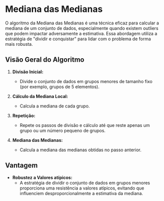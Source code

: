 # Mediana das Medianas

O algoritmo da Mediana das Medianas é uma técnica eficaz para calcular a mediana de um conjunto de dados, especialmente quando existem outliers que podem impactar adversamente a estimativa. Essa abordagem utiliza a estratégia de "dividir e conquistar" para lidar com o problema de forma mais robusta.

## Visão Geral do Algoritmo

1. **Divisão Inicial:**
   - Divide o conjunto de dados em grupos menores de tamanho fixo (por exemplo, grupos de 5 elementos).

2. **Cálculo da Mediana Local:**
   - Calcula a mediana de cada grupo.

3. **Repetição:**
   - Repete os passos de divisão e cálculo até que reste apenas um grupo ou um número pequeno de grupos.

4. **Mediana das Medianas:**
   - Calcula a mediana das medianas obtidas no passo anterior.

## Vantagem

- **Robustez a Valores atípicos:**
  - A estratégia de dividir o conjunto de dados em grupos menores proporciona uma resistência a valores atípicos, evitando que influenciem desproporcionalmente a estimativa da mediana.

